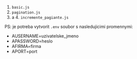1. `basic.js`
2. `pagination.js`
3. a 4.  `incremente_pagiante.js`

PS: je potreba vytvorit `.env` soubor s nasledujicimi promennymi:
- AUSERNAME=uzivatelske_jmeno
- APASSWORD=heslo
- AFIRMA=firma
- APORT=port
